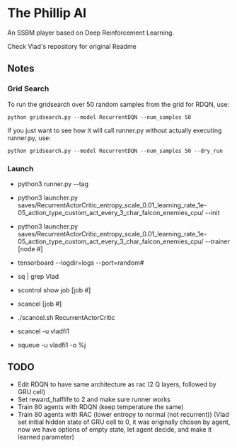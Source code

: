 # The Phillip AI
An SSBM player based on Deep Reinforcement Learning.

Check Vlad's repository for original Readme

## Notes
### Grid Search
To run the gridsearch over 50 random samples from the grid for RDQN, use:

`python gridsearch.py --model RecurrentDQN --num_samples 50`

If you just want to see how it will call runner.py without actually executing runner.py, use:

`python gridsearch.py --model RecurrentDQN --num_samples 50 --dry_run`


### Launch
- python3 runner.py --tag
- python3 launcher.py saves/RecurrentActorCritic_entropy_scale_0.01_learning_rate_1e-05_action_type_custom_act_every_3_char_falcon_enemies_cpu/ --init
- python3 launcher.py saves/RecurrentActorCritic_entropy_scale_0.01_learning_rate_1e-05_action_type_custom_act_every_3_char_falcon_enemies_cpu/ --trainer [node #]

- tensorboard --logdir=logs --port=random#
- sq | grep Vlad
- scontrol show job [job #]
- scancel [job #]
- ./scancel.sh RecurrentActorCritic
- scancel -u vladfi1
- squeue -u vladfi1 -o %j

## TODO
- Edit RDQN to have same architecture as rac (2 Q layers, followed by GRU cell)
- Set reward_halflife to 2 and make sure runner works
- Train 80 agents with RDQN (keep temperature the same)
- Train 80 agents with RAC (lower entropy to normal (not recurrent))
(Vlad set initial hidden state of GRU cell to 0, it was originally chosen by agent, now we have options of empty state, let agent decide, and make it learned parameter)																																																																																																																																																																																																																																																																																																																										
